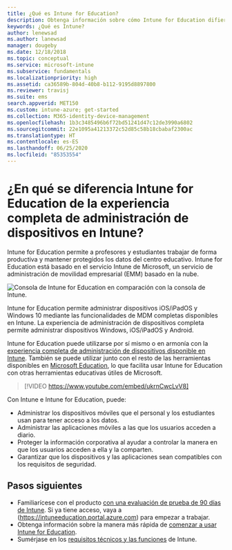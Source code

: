 ```yaml
---
title: ¿Qué es Intune for Education?
description: Obtenga información sobre cómo Intune for Education difiere de la experiencia completa de administración de Intune.
keywords: ¿Qué es Intune?
author: lenewsad
ms.author: lanewsad
manager: dougeby
ms.date: 12/18/2018
ms.topic: conceptual
ms.service: microsoft-intune
ms.subservice: fundamentals
ms.localizationpriority: high
ms.assetid: ca36589b-804d-40b8-b112-9195d8897800
ms.reviewer: travisj
ms.suite: ems
search.appverid: MET150
ms.custom: intune-azure; get-started
ms.collection: M365-identity-device-management
ms.openlocfilehash: 1b3c3485496b6f72bd51241d47c12de3990a6802
ms.sourcegitcommit: 22e1095a41213372c52d85c58b18cbabaf2300ac
ms.translationtype: HT
ms.contentlocale: es-ES
ms.lasthandoff: 06/25/2020
ms.locfileid: "85353554"
---
```

# <a name="how-is-intune-for-education-different-from-the-full-device-management-experience-in-intune"></a>¿En qué se diferencia Intune for Education de la experiencia completa de administración de dispositivos en Intune?

Intune for Education permite a profesores y estudiantes trabajar de forma productiva y mantener protegidos los datos del centro educativo. Intune for Education está basado en el servicio Intune de Microsoft, un servicio de administración de movilidad empresarial (EMM) basado en la nube.

![Consola de Intune for Education en comparación con la consola de Intune.](./media/introduction-intune-education/intune-azure-vs-intuneEDU.png)

Intune for Education permite administrar dispositivos iOS/iPadOS y Windows 10 mediante las funcionalidades de MDM completas disponibles en Intune. La experiencia de administración de dispositivos completa permite administrar dispositivos Windows, iOS/iPadOS y Android. 

Intune for Education puede utilizarse por sí mismo o en armonía con la [experiencia completa de administración de dispositivos disponible en Intune](what-is-intune.md). También se puede utilizar junto con el resto de las herramientas disponibles en [Microsoft Education](https://microsoft.com/education), lo que facilita usar Intune for Education con otras herramientas educativas útiles de Microsoft.  

> [!VIDEO https://www.youtube.com/embed/ukrnCwcLvV8]

Con Intune e Intune for Education, puede:
* Administrar los dispositivos móviles que el personal y los estudiantes usan para tener acceso a los datos.
* Administrar las aplicaciones móviles a las que los usuarios acceden a diario.
* Proteger la información corporativa al ayudar a controlar la manera en que los usuarios acceden a ella y la comparten.
* Garantizar que los dispositivos y las aplicaciones sean compatibles con los requisitos de seguridad.

## <a name="next-steps"></a>Pasos siguientes
* Familiarícese con el producto [con una evaluación de prueba de 90 días de Intune](https://signup.microsoft.com/Signup?OfferId=5eec053c-cc40-4cd5-a06a-ea8d75cf2686&ali=1). Si ya tiene acceso, vaya a (https://intuneeducation.portal.azure.com) para empezar a trabajar.
* Obtenga información sobre la manera más rápida de [comenzar a usar Intune for Education](/intune-education/what-is-express-configuration).
* Sumérjase en los [requisitos técnicos y las funciones](/intune/supported-devices-browsers) de Intune.
